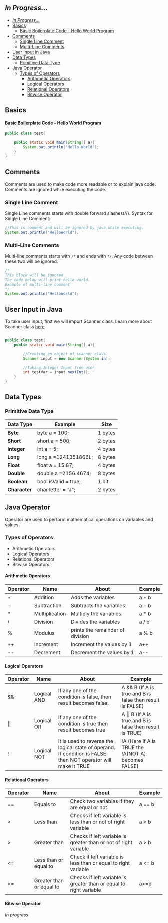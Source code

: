 ## *In Progress...*

- [*In Progress...*](#in-progress)
- [Basics](#basics)
    - [Basic Boilerplate Code - Hello World Program](#basic-boilerplate-code---hello-world-program)
- [Comments](#comments)
  - [Single Line Comment](#single-line-comment)
  - [Multi-Line Comments](#multi-line-comments)
- [User Input in Java](#user-input-in-java)
- [Data Types](#data-types)
  - [Primitive Data Type](#primitive-data-type)
- [Java Operator](#java-operator)
  - [Types of Operators](#types-of-operators)
    - [Arithmetic Operators](#arithmetic-operators)
    - [Logical Operators](#logical-operators)
    - [Relational Operators](#relational-operators)
    - [Bitwise Operator](#bitwise-operator)

## Basics

#### Basic Boilerplate Code - Hello World Program
```java
public class test{

    public static void main(String[] a){
        System.out.println("Hello World");
    }
}

```
## Comments 
Comments are used to make code more readable or to explain java code. Comments are ignored while executing the code.
### Single Line Comment
Single Line comments starts with double forward slashes(//).
Syntax for Single Line Comment:

```java
//This is comment and will be ignored by java while executing.
System.out.println("HelloWorld");
```
### Multi-Line Comments
Multi-line comments starts with `/*` and ends with `*/`.
Any code between these two will be ignored.

```java
/*
This block will be ignored 
The code below will print hello world.
Example of multi-line comment
*/
System.out.println("HelloWorld");
```

## User Input in Java

To take user input, first we will import Scanner class. Learn more about Scanner class [here]()

```java

public class test{
    public static void main(String[] a){

        //Creating an object of scanner class.
        Scanner input = new Scanner(System.in);

        //Taking Integer Input from user 
        int testVar = input.nextInt();
    }
}
```

## Data Types

### Primitive Data Type

| Data Type     | Example              | Size    |
| ------------- | -------------------- | ------- |
| **Byte**      | byte a = 100;        | 1 bytes |
| **Short**     | short a = 500;       | 2 bytes |
| **Integer**   | int a = 5;           | 4 bytes |
| **Long**      | long a =1241351866L; | 8 bytes |
| **Float**     | float a = 15.87;     | 4 bytes |
| **Double**    | double a =2156.4674; | 8 bytes |
| **Boolean**   | bool isValid = true; | 1 bit   |
| **Character** | char letter = "J";   | 2 bytes |


## Java Operator

Operator are used to perform mathematical operations on variables and values.

### Types of Operators

- Arithmetic Operators
- Logical Operators
- Relational Operators
- Bitwise Operators
  
#### Arithmetic Operators

| Operator | Name           | About                            | Example |
| -------- | -------------- | -------------------------------- | ------- |
| +        | Addition       | Adds the variables               | a + b   |
| -        | Subtraction    | Subtracts the variables          | a - b   |
| *        | Multiplication | Multiply the variables           | a * b   |
| /        | Division       | Divides the variables            | a / b   |
| %        | Modulus        | prints the remainder of division | a % b   |
| ++       | Increment      | Increment the values by 1        | a++     |
| --       | Decrement      | Decrement the values by 1        | a--     |

#### Logical Operators

| Operator  | Name  |About|Example|
|---|---|---|---|
| &&   | Logical AND  | If any one of the condition is false, then result becomes false.|A && B (If A is true and B is false then result is FALSE)|
| \|\| |Logical OR| If any one of the condition is true then result becomes true| A \|\| B (If A is true and B is false then result is TRUE)|
|!|Logical NOT| It is used to reverse the logical state of operand. If condition is FALSE then NOT operator will make it TRUE| !A (Here If A is TRUE the !A(NOT A) becomes FALSE)|

#### Relational Operators
| Operator  | Name  |About|Example|
|---|---|--|--|
| ==  | Equals to  |Check two variables if they are equal or not| a == b|
| <|Less than| Checks if left variable is less than or not of right variable| a < b|
|>|Greater than| Checks if left variable is greater than or not of right variable| a > b|
|<=| Less than or equal to| Check if left variable is less than or equal to right variable| a <= b|
|>=|Greater than or equal to| Checks if left variable is greater than or equal to right variable| a>=b|

#### Bitwise Operator

*In progress*
